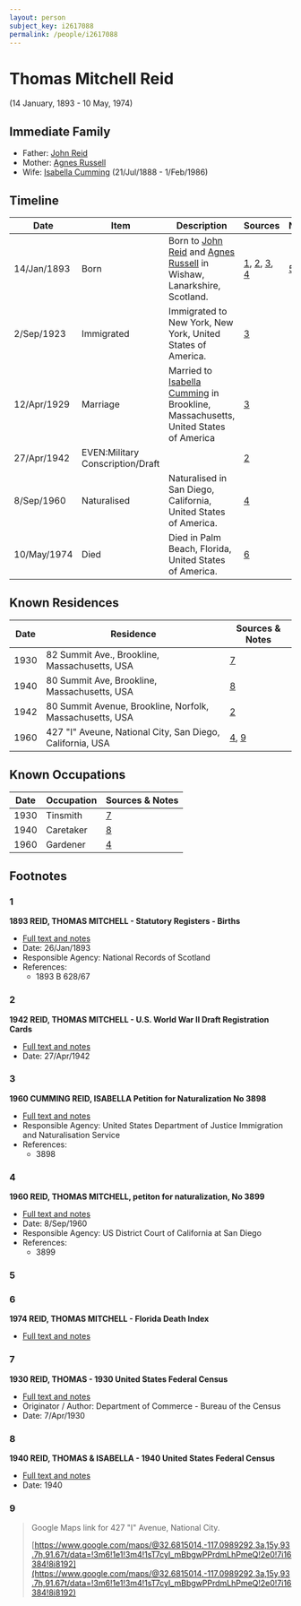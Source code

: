 ```yaml
---
layout: person
subject_key: i2617088
permalink: /people/i2617088
---
```


# Thomas Mitchell Reid
(14 January, 1893 - 10 May, 1974)

## Immediate Family

* Father: [John Reid](./@95320597@-john-reid-b-d.md)
* Mother: [Agnes Russell](./@37924612@-agnes-russell-b-d.md)
* Wife: [Isabella Cumming](./@84684994@-isabella-cumming-b1888-7-21-d1986-2-1.md) (21/Jul/1888 - 1/Feb/1986)

## Timeline

Date | Item | Description | Sources | Notes
---|---|---|---|---
14/Jan/1893 | Born | Born to [John Reid](./@95320597@-john-reid-b-d.md) and [Agnes Russell](./@37924612@-agnes-russell-b-d.md) in Wishaw, Lanarkshire, Scotland. | [1](#1), [2](#2), [3](#3), [4](#4) | [5](#5)
2/Sep/1923 | Immigrated | Immigrated to New York, New York, United States of America. | [3](#3) | 
12/Apr/1929 | Marriage | Married to [Isabella Cumming](./@84684994@-isabella-cumming-b1888-7-21-d1986-2-1.md) in Brookline, Massachusetts, United States of America | [3](#3) | 
27/Apr/1942 | EVEN:Military Conscription/Draft |  | [2](#2) | 
8/Sep/1960 | Naturalised | Naturalised in San Diego, California, United States of America. | [4](#4) | 
10/May/1974 | Died | Died in Palm Beach, Florida, United States of America. | [6](#6) | 

## Known Residences

Date | Residence | Sources & Notes
---|---|---
1930 | 82 Summit Ave., Brookline, Massachusetts, USA | [7](#7)
1940 | 80 Summit Ave, Brookline, Massachusetts, USA | [8](#8)
1942 | 80 Summit Avenue, Brookline, Norfolk, Massachusetts, USA | [2](#2)
1960 | 427 "I" Aveune, National City, San Diego, California, USA | [4](#4), [9](#9)

## Known Occupations

Date | Occupation | Sources & Notes
---|---|---
1930 | Tinsmith | [7](#7)
1940 | Caretaker | [8](#8)
1960 | Gardener | [4](#4)

## Footnotes

### 1

**1893 REID, THOMAS MITCHELL - Statutory Registers - Births**

* [Full text and notes](../sources/@23502258@-1893-reid,-thomas-mitchell-statutory-registers-births.md)
* Date: 26/Jan/1893
* Responsible Agency: National Records of Scotland
* References: 
  * 1893 B 628/67

### 2

**1942 REID, THOMAS MITCHELL - U.S. World War II Draft Registration Cards**

* [Full text and notes](../sources/@10344434@-1942-reid,-thomas-mitchell-u.s.-world-war-ii-draft-registration-cards.md)
* Date: 27/Apr/1942

### 3

**1960 CUMMING REID, ISABELLA Petition for Naturalization No 3898**

* [Full text and notes](../sources/@17659132@-1960-cumming-reid,-isabella-petition-for-naturalization-no-3898.md)
* Responsible Agency: United States Department of Justice Immigration and Naturalisation Service
* References: 
  * 3898

### 4

**1960 REID, THOMAS MITCHELL, petiton for naturalization, No 3899**

* [Full text and notes](../sources/@14928738@-1960-reid,-thomas-mitchell,-petiton-for-naturalization,-no-3899.md)
* Date: 8/Sep/1960
* Responsible Agency: US District Court of California at San Diego
* References: 
  * 3899

### 5


### 6

**1974 REID, THOMAS MITCHELL - Florida Death Index**

* [Full text and notes](../sources/@39355610@-1974-reid,-thomas-mitchell-florida-death-index.md)

### 7

**1930 REID, THOMAS - 1930 United States Federal Census**

* [Full text and notes](../sources/@998784@-1930-reid,-thomas-1930-united-states-federal-census.md)
* Originator / Author: Department of Commerce - Bureau of the Census
* Date: 7/Apr/1930

### 8

**1940 REID, THOMAS & ISABELLA - 1940 United States Federal Census**

* [Full text and notes](../sources/@82313037@-1940-reid,-thomas-&-isabella-1940-united-states-federal-census.md)
* Date: 1940

### 9

> Google Maps link for 427 "I" Avenue, National City.
>
> [https://www.google.com/maps/@32.6815014,-117.0989292,3a,15y,93.7h,91.67t/data=!3m6!1e1!3m4!1sT7cyI_mBbgwPPrdmLhPmeQ!2e0!7i16384!8i8192](https://www.google.com/maps/@32.6815014,-117.0989292,3a,15y,93.7h,91.67t/data=!3m6!1e1!3m4!1sT7cyI_mBbgwPPrdmLhPmeQ!2e0!7i16384!8i8192)
>


